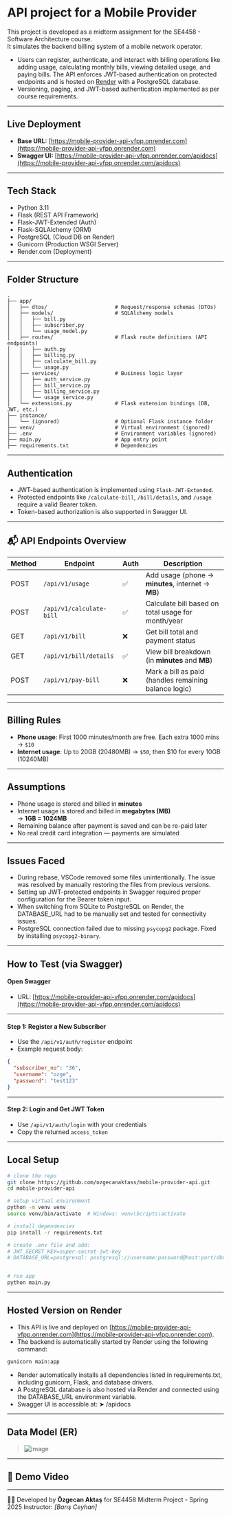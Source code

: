 # API project for a Mobile Provider 

This project is developed as a midterm assignment for the SE4458 - Software Architecture course.  
It simulates the backend billing system of a mobile network operator.

- Users can register, authenticate, and interact with billing operations like adding usage, calculating monthly bills, viewing detailed usage, and paying bills. The API enforces JWT-based authentication on protected endpoints and is hosted on [Render](https://render.com) with a PostgreSQL database.
- Versioning, paging, and JWT-based authentication implemented as per course requirements.

---

## Live Deployment

- **Base URL:** [https://mobile-provider-api-vfpp.onrender.com](https://mobile-provider-api-vfpp.onrender.com)
- **Swagger UI:** [https://mobile-provider-api-vfpp.onrender.com/apidocs](https://mobile-provider-api-vfpp.onrender.com/apidocs)

---

## Tech Stack

- Python 3.11
- Flask (REST API Framework)
- Flask-JWT-Extended (Auth)
- Flask-SQLAlchemy (ORM)
- PostgreSQL (Cloud DB on Render)
- Gunicorn (Production WSGI Server)
- Render.com (Deployment)

---

## Folder Structure

```
.
├── app/
│   ├── dtos/                      # Request/response schemas (DTOs)
│   ├── models/                    # SQLAlchemy models
│   │   ├── bill.py
│   │   ├── subscriber.py
│   │   └── usage_model.py
│   ├── routes/                    # Flask route definitions (API endpoints)
│   │   ├── auth.py
│   │   ├── billing.py
│   │   ├── calculate_bill.py
│   │   └── usage.py
│   ├── services/                  # Business logic layer
│   │   ├── auth_service.py
│   │   ├── bill_service.py
│   │   ├── billing_service.py
│   │   └── usage_service.py
│   └── extensions.py              # Flask extension bindings (DB, JWT, etc.)
├── instance/
│   └── (ignored)                  # Optional Flask instance folder
├── venv/                          # Virtual environment (ignored)
├── .env                           # Environment variables (ignored)
├── main.py                        # App entry point
├── requirements.txt               # Dependencies
```

---

## Authentication

- JWT-based authentication is implemented using `Flask-JWT-Extended`.
- Protected endpoints like `/calculate-bill`, `/bill/details`, and `/usage` require a valid Bearer token.
- Token-based authorization is also supported in Swagger UI.

---

## 📬 API Endpoints Overview

| Method | Endpoint                   | Auth | Description                                             |
|--------|----------------------------|------|---------------------------------------------------------|
| POST   | `/api/v1/usage`            | ✅   | Add usage (phone → **minutes**, internet → **MB**)     |
| POST   | `/api/v1/calculate-bill`   | ✅   | Calculate bill based on total usage for month/year      |
| GET    | `/api/v1/bill`             | ❌   | Get bill total and payment status                       |
| GET    | `/api/v1/bill/details`     | ✅   | View bill breakdown (in **minutes** and **MB**)         |
| POST   | `/api/v1/pay-bill`         | ❌   | Mark a bill as paid (handles remaining balance logic)   |

---

## Billing Rules

- **Phone usage**: First 1000 minutes/month are free. Each extra 1000 mins → `$10`
- **Internet usage**: Up to 20GB (20480MB) → `$50`, then $10 for every 10GB (10240MB)

---

## Assumptions

- Phone usage is stored and billed in **minutes**
- Internet usage is stored and billed in **megabytes (MB)**  
  → **1GB = 1024MB**
- Remaining balance after payment is saved and can be re-paid later
- No real credit card integration — payments are simulated

---

## Issues Faced

- During rebase, VSCode removed some files unintentionally. The issue was resolved by manually restoring the files from previous versions.
- Setting up JWT-protected endpoints in Swagger required proper configuration for the Bearer token input.
- When switching from SQLite to PostgreSQL on Render, the DATABASE_URL had to be manually set and tested for connectivity issues.
- PostgreSQL connection failed due to missing `psycopg2` package. Fixed by installing `psycopg2-binary`.

---

## How to Test (via Swagger)

#### Open Swagger
- URL: [https://mobile-provider-api-vfpp.onrender.com/apidocs](https://mobile-provider-api-vfpp.onrender.com/apidocs)

---

#### Step 1: Register a New Subscriber
- Use the `/api/v1/auth/register` endpoint
- Example request body:
```json
{
  "subscriber_no": "36",
  "username": "ozge",
  "password": "test123"
}
```

---
#### Step 2: Login and Get JWT Token
- Use `/api/v1/auth/login` with your credentials
- Copy the returned `access_token`

---


## Local Setup

```bash
# clone the repo
git clone https://github.com/ozgecanaktass/mobile-provider-api.git
cd mobile-provider-api

# setup virtual environment
python -m venv venv
source venv/bin/activate  # Windows: venv\Scripts\activate

# install dependencies
pip install -r requirements.txt

# create .env file and add:
# JWT_SECRET_KEY=super-secret-jwt-key
# DATABASE_URL=postgresql: postgresql://username:password@host:port/dbname


# run app
python main.py
```

---

## Hosted Version on Render

- This API is live and deployed on [https://mobile-provider-api-vfpp.onrender.com](https://mobile-provider-api-vfpp.onrender.com).
- The backend is automatically started by Render using the following command:

```bash
gunicorn main:app
```
- Render automatically installs all dependencies listed in requirements.txt, including gunicorn, Flask, and database drivers.
- A PostgreSQL database is also hosted via Render and connected using the DATABASE_URL environment variable.
- Swagger UI is accessible at: ➤ /apidocs

---

## Data Model (ER)

> ![image](https://github.com/user-attachments/assets/f171c470-a25d-4c58-ba1c-0d956355513a)

---

## 🎥 Demo Video

> 

---


👨‍💻 Developed by **Özgecan Aktaş** for SE4458 Midterm Project - Spring 2025
Instructor: *[Barış Ceyhan]*
